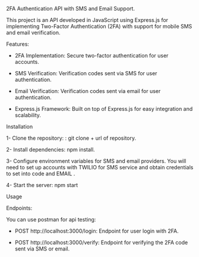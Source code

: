 2FA Authentication API with SMS and Email Support.

This project is an API developed in JavaScript using Express.js for implementing Two-Factor Authentication (2FA) with support for mobile SMS and email verification.


Features:

- 2FA Implementation: Secure two-factor authentication for user accounts.

- SMS Verification: Verification codes sent via SMS for user authentication.

- Email Verification: Verification codes sent via email for user authentication.

- Express.js Framework: Built on top of Express.js for easy integration and scalability.

Installation

1-  Clone the repository: : git clone + url of repository.

2-  Install dependencies: npm install.

3-  Configure environment variables for SMS and email providers. You will need to set up accounts with TWILIO for SMS service and obtain credentials to set into code and EMAIL .

4-  Start the server: npm start


Usage

Endpoints:

   You can use postman for api testing:

- POST http://localhost:3000/login: Endpoint for user login with 2FA.

- POST http://localhost:3000/verify: Endpoint for verifying the 2FA code sent via SMS or email.
